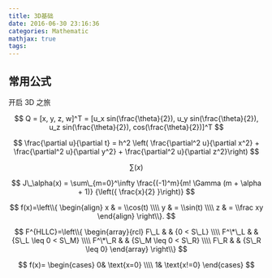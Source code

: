 ```yaml
---
title: 3D基础
date: 2016-06-30 23:16:36
categories: Mathematic
mathjax: true
tags:
---
```

## 常用公式
开启 3D 之旅
<!-- More -->

$$
Q = [x, y, z, w]^T = [u_x sin(\frac{\theta}{2}), u_y sin(\frac{\theta}{2}), u_z sin(\frac{\theta}{2}), cos(\frac{\theta}{2})]^T
$$

$$
\frac{\partial u}{\partial t} = h^2 \left( \frac{\partial^2 u}{\partial x^2} + \frac{\partial^2 u}{\partial y^2} + \frac{\partial^2 u}{\partial z^2}\right)
$$

$$
\sum(x)
$$

$$
J\_\alpha(x) = \sum\_{m=0}^\infty \frac{(-1)^m}{m! \Gamma (m + \alpha + 1)} {\left({ \frac{x}{2} }\right)}
$$

$$
f(x)=\left\\{
\begin{align}
x & = \\cos(t) \\\\
y & = \\sin(t) \\\\
z & = \\frac xy
\end{align}
\right\\}.
$$

$$
F^{HLLC}=\left\\{
\begin{array}{rcl}
F\_L       &      & {0      <      S\_L} \\\\
F^\*\_L     &      & {S\_L \leq 0 < S\_M} \\\\
F^\*\_R     &      & {S\_M \leq 0 < S\_R} \\\\
F\_R       &      & {S\_R \leq 0}
\end{array}
\right\\}
$$

$$
f(x)=
\begin{cases}
0& \text{x=0} \\\\
1& \text{x!=0}
\end{cases}
$$

